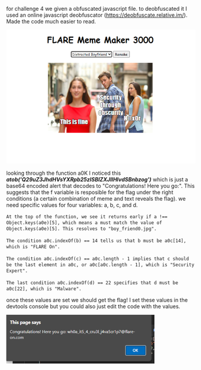 
for challenge 4 we given a obfuscated javascript file. to deobfuscated it I used an online javascript deobfuscator (https://deobfuscate.relative.im/). Made the code much easier to read.

![Alt text for the image](./imgs/meme.png)



looking through the function a0K I noticed this ***atob('Q29uZ3JhdHVsYXRpb25zISBIZXJlIHlvdSBnbzog')*** which is just a base64 encoded alert that decodes to "Congratulations! Here you go:".
This suggests that the f variable is resposible for the flag under the right conditions (a certain combination of meme and text reveals the flag).
we need specific values for four variables: a, b, c, and d.
```
At the top of the function, we see it returns early if a !== Object.keys(a0e)[5], which means a must match the value of Object.keys(a0e)[5]. This resolves to "boy_friend0.jpg".

The condition a0c.indexOf(b) == 14 tells us that b must be a0c[14], which is "FLARE On".

The condition a0c.indexOf(c) == a0c.length - 1 implies that c should be the last element in a0c, or a0c[a0c.length - 1], which is "Security Expert".

The last condition a0c.indexOf(d) == 22 specifies that d must be a0c[22], which is "Malware".
```

once these values are set we should get the flag! I set these values in the devtools console but you could also just edit the code with the values.

![Alt text for the image](./imgs/flagpopup.png)

